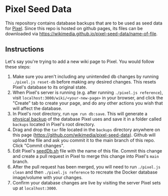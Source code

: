 # Pixel Seed Data

This repository contains database backups that are to be used as seed data for [Pixel](https://github.com/nicholasray/pixel). Since this repo is hosted on github pages, its files can be downloaded via https://wikimedia.github.io/pixel-seed-data/name-of-file.

## Instructions

Let's say you're trying to add a new wiki page to Pixel. You would follow these steps:

1) Make sure you aren't including any unintended db changes by running `./pixel.js reset-db` before making any desired changes. This resets Pixel's database to its original state.
2) When Pixel's server is running (e.g. after running `./pixel.js reference`), visit `localhost:3000/wiki/<your-new-page>` in your browser, and click the "Create" tab to create your page, and do any other actions you wish that will affect the database.
2) In Pixel's root directory, run `npm run db:save`. This will generate a [physical backup](https://dev.mysql.com/doc/refman/8.0/en/backup-types.html#:~:text=Physical%20backup%20methods%20have%20these,only%20file%20copying%20without%20conversion) of the database Pixel uses and save it in a folder called `backups` located in Pixel's root directory.
3) Drag and drop the `tar` file located in the `backups` directory anywhere on this page (https://github.com/wikimedia/pixel-seed-data). Github will upload the file and ask you commit it to the main branch of this repo. Click "Commit changes".
4) Edit Pixel's [seedDb.sh](https://github.com/wikimedia/pixel/blob/b4af39d0be82f6f608e9fb3996b52cb9f924eabe/Dockerfile.database#L5) file with the name of this file. Commit this change and create a pull request in Pixel to merge this change into Pixel's `main` branch.
5) After the pull request has been merged, you will need to run `./pixel.js clean` and then `./pixel.js reference` to recreate the Docker database image/volume with your changes.
6) Confirm your database changes are live by visiting the server Pixel sets up at `localhost:3000`.
